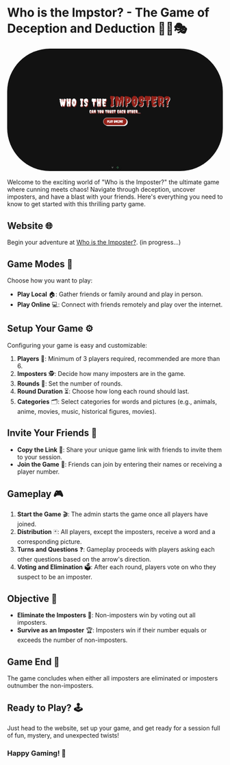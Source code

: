 # Who is the Impstor? - The Game of Deception and Deduction 🕵️‍♂️🎭

<p align="center">
<img src=".github/whoistheimposter.png" alt="Landing Screen of the Game" style="border-radius: 100px; ">
</p>

Welcome to the exciting world of "Who is the Imposter?" the ultimate game where cunning meets chaos! Navigate through deception, uncover imposters, and have a blast with your friends. Here's everything you need to know to get started with this thrilling party game.

## Website 🌐
Begin your adventure at [Who is the Imposter?](https://www.whoistheimposter.game). (in progress...)

## Game Modes 🎲
Choose how you want to play:
- **Play Local** 🏠: Gather friends or family around and play in person.
- **Play Online** 💻: Connect with friends remotely and play over the internet.

## Setup Your Game ⚙️
Configuring your game is easy and customizable:
1. **Players** 👥: Minimum of 3 players required, recommended are more than 6.
2. **Imposters** 🕵️: Decide how many imposters are in the game.
3. **Rounds** 🔁: Set the number of rounds.
4. **Round Duration** ⏳: Choose how long each round should last.
5. **Categories** 🗂️: Select categories for words and pictures (e.g., animals, anime, movies, music, historical figures, movies).

## Invite Your Friends 📨
- **Copy the Link** 🔗: Share your unique game link with friends to invite them to your session.
- **Join the Game** 🚪: Friends can join by entering their names or receiving a player number.

## Gameplay 🎮
1. **Start the Game** 🎬: The admin starts the game once all players have joined.
2. **Distribution** 🃏: All players, except the imposters, receive a word and a corresponding picture.
3. **Turns and Questions** ❓: Gameplay proceeds with players asking each other questions based on the arrow's direction.
4. **Voting and Elimination** 🗳️: After each round, players vote on who they suspect to be an imposter.

## Objective 🎯
- **Eliminate the Imposters** 👊: Non-imposters win by voting out all imposters.
- **Survive as an Imposter** 🏆: Imposters win if their number equals or exceeds the number of non-imposters.

## Game End 🏁
The game concludes when either all imposters are eliminated or imposters outnumber the non-imposters.

## Ready to Play? 🕹️
Just head to the website, set up your game, and get ready for a session full of fun, mystery, and unexpected twists!

### Happy Gaming! 🎉
